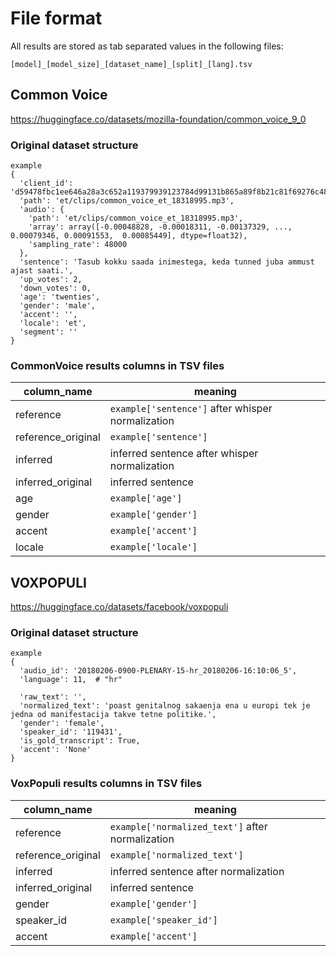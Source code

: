 # File format
All results are stored as tab separated values in the following files:

`[model]_[model_size]_[dataset_name]_[split]_[lang].tsv`

## Common Voice
https://huggingface.co/datasets/mozilla-foundation/common_voice_9_0

### Original dataset structure

```
example
{
  'client_id': 'd59478fbc1ee646a28a3c652a119379939123784d99131b865a89f8b21c81f69276c48bd574b81267d9d1a77b83b43e6d475a6cfc79c232ddbca946ae9c7afc5', 
  'path': 'et/clips/common_voice_et_18318995.mp3', 
  'audio': {
    'path': 'et/clips/common_voice_et_18318995.mp3', 
    'array': array([-0.00048828, -0.00018311, -0.00137329, ...,  0.00079346, 0.00091553,  0.00085449], dtype=float32), 
    'sampling_rate': 48000
  }, 
  'sentence': 'Tasub kokku saada inimestega, keda tunned juba ammust ajast saati.', 
  'up_votes': 2, 
  'down_votes': 0, 
  'age': 'twenties', 
  'gender': 'male', 
  'accent': '', 
  'locale': 'et', 
  'segment': ''
}
```

### CommonVoice results columns in TSV files

| column_name | meaning |
|-------------|---------|
|reference   |   		`example['sentence']` after whisper normalization |
reference_original |  	`example['sentence']`
inferred  |            inferred sentence after whisper normalization
inferred_original	| inferred sentence
age           |        `example['age']`
gender        |        `example['gender']` 
accent        |        `example['accent']`
locale         |       `example['locale']`


## VOXPOPULI

https://huggingface.co/datasets/facebook/voxpopuli

### Original dataset structure

```
example
{
  'audio_id': '20180206-0900-PLENARY-15-hr_20180206-16:10:06_5',
  'language': 11,  # "hr"
  
  'raw_text': '',
  'normalized_text': 'poast genitalnog sakaenja ena u europi tek je jedna od manifestacija takve tetne politike.',
  'gender': 'female',
  'speaker_id': '119431',
  'is_gold_transcript': True,
  'accent': 'None'
}
```

### VoxPopuli results columns in TSV files

| column_name | meaning |
|-------------|---------|
| reference   | `example['normalized_text']` after normalization |
| reference_original	| `example['normalized_text']`
| inferred  | inferred  sentence after normalization |
| inferred_original	| inferred sentence |
| gender       |             	`example['gender']`
| speaker_id    |            	`example['speaker_id']`
| accent         |           	`example['accent']`

